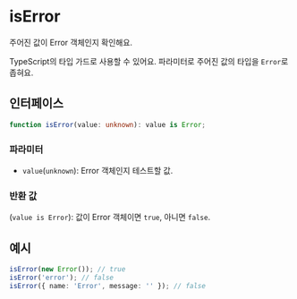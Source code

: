 # isError

주어진 값이 Error 객체인지 확인해요.

TypeScript의 타입 가드로 사용할 수 있어요. 파라미터로 주어진 값의 타입을 `Error`로 좁혀요.

## 인터페이스

```typescript
function isError(value: unknown): value is Error;
```

### 파라미터

- `value`(`unknown`): Error 객체인지 테스트할 값.

### 반환 값

(`value is Error`): 값이 Error 객체이면 `true`, 아니면 `false`.

## 예시

```typescript
isError(new Error()); // true
isError('error'); // false
isError({ name: 'Error', message: '' }); // false
```
